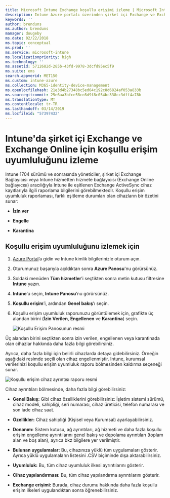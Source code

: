 ```yaml
---
title: Microsoft Intune Exchange koşullu erişimi izleme | Microsoft Intune
description: Intune Azure portalı üzerinden şirket içi Exchange ve Exchange Online için koşullu erişim uyumluluğunu izleyin.
keywords: ''
author: brenduns
ms.author: brenduns
manager: dougeby
ms.date: 02/22/2018
ms.topic: conceptual
ms.prod: ''
ms.service: microsoft-intune
ms.localizationpriority: high
ms.technology: ''
ms.assetid: 5712682d-285b-43fd-9978-3dcfd95ec5f9
ms.suite: ems
search.appverid: MET150
ms.custom: intune-azure
ms.collection: M365-identity-device-management
ms.openlocfilehash: 21e3d4b27348bc5ed64c192c8d6824af053a833b
ms.sourcegitcommit: 25e6aa3bfce58ce8d9f8c054bc338cc3dff4a78b
ms.translationtype: MT
ms.contentlocale: tr-TR
ms.lasthandoff: 03/14/2019
ms.locfileid: "57397432"
---
```

# <a name="monitor-conditional-access-compliance-for-on-premises-exchange-and-exchange-online-in-intune"></a>Intune'da şirket içi Exchange ve Exchange Online için koşullu erişim uyumluluğunu izleme

Intune 1704 sürümü ve sonrasında yöneticiler, şirket içi Exchange Bağlayıcısı veya Intune hizmetten hizmete bağlayıcısı (Exchange Online bağlayıcısı) aracılığıyla Intune ile eşitlenen Exchange ActiveSync cihaz kayıtlarıyla ilgili raporlama bilgilerini görebilmektedir. Koşullu erişim uyumluluk raporlaması, farklı eşitleme durumları olan cihazların bir özetini sunar:

-   **İzin ver**

-   **Engelle**

-   **Karantina**

## <a name="to-monitor-conditional-access-compliance"></a>Koşullu erişim uyumluluğunu izlemek için

1.  [Azure Portal](https://portal.azure.com/)’a gidin ve Intune kimlik bilgilerinizle oturum açın.

2.  Oturumunuz başarıyla açıldıktan sonra **Azure Panosu**'nu görürsünüz.

3.  Soldaki menüden **Tüm hizmetler**’i seçtikten sonra metin kutusu filtresine **Intune** yazın.

4.  **Intune**’u seçin, **Intune Panosu**’nu görürsünüz.

5.  **Koşullu erişim**’i, ardından **Genel bakış**’ı seçin.

6.  Koşullu erişim uyumluluk raporunuzu görüntülemek için, grafikte üç alandan birini (**İzin Verilen**, **Engellenen** ve **Karantina**) seçin.

    ![Koşullu Erişim Panosunun resmi](./media/CA-reporting-intune-1.png)

Üç alandan birini seçtikten sonra izin verilen, engellenen veya karantinada olan cihazlar hakkında daha fazla bilgi görebilirsiniz.

Ayrıca, daha fazla bilgi için belirli cihazlarda detaya gidebilirsiniz. Örneğin aşağıdaki resimde seçili olan cihaz engellenmiştir. Intune, kurumsal verilerinizi koşullu erişim uyumluluk raporu bölmesinden kaldırma seçeneği sunar.

![Koşullu erişim cihaz ayrıntısı raporu resmi](./media/CA-reporting-intune-3.png)

Cihaz ayrıntıları bölmesinde, daha fazla bilgi görebilirsiniz:

-   **Genel Bakış:** Gibi cihaz özelliklerini görebilirsiniz: İşletim sistemi sürümü, cihaz modeli, sahipliği, seri numarası, cihaz üreticisi, telefon numarası ve son iade cihaz saat.

-   **Özellikler:** Cihaz sahipliği (Kişisel veya Kurumsal) ayarlayabilirsiniz.

-   **Donanım:** Sistem kutusu, ağ ayrıntıları, ağ hizmeti ve daha fazla koşullu erişim engelleme ayrıntılarını genel bakış ve depolama ayrıntıları (toplam alan ve boş alan), ayrıca bkz bilgilere yer verilmiştir.

-   **Bulunan uygulamalar:** Bu, cihazınıza yüklü tüm uygulamaları gösterir. Ayrıca yüklü uygulamaların listesini .CSV biçiminde dışa aktarabilirsiniz.

-   **Uyumluluk:** Bu, tüm cihaz uyumluluk ilkesi ayrıntılarını gösterir.

-   **Cihaz yapılandırması:** Bu, tüm cihaz yapılandırma ayrıntılarını gösterir.

-   **Exchange erişimi:** Burada, cihaz durumu hakkında daha fazla koşullu erişim ilkeleri uygulandıktan sonra öğrenebilirsiniz.

